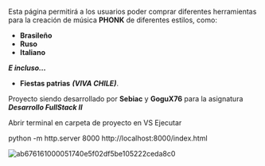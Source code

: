 Esta página permitirá a los usuarios poder comprar diferentes herramientas para la creación de música **PHONK** de diferentes estilos, como:
- **Brasileño** 
- **Ruso**
- **Italiano**
  
***E incluso...***
- **Fiestas patrias** ***(VIVA CHILE)***.

Proyecto siendo desarrollado por **Sebiac** y **GoguX76** para la asignatura ***Desarrollo FullStack II***


Abrir terminal en carpeta de proyecto en VS
Ejecutar 

python -m http.server 8000
http://localhost:8000/index.html

![ab676161000051740e5f02df5be105222ceda8c0](https://github.com/user-attachments/assets/854a90f8-deaf-4dad-994f-f5550278c8ba)

